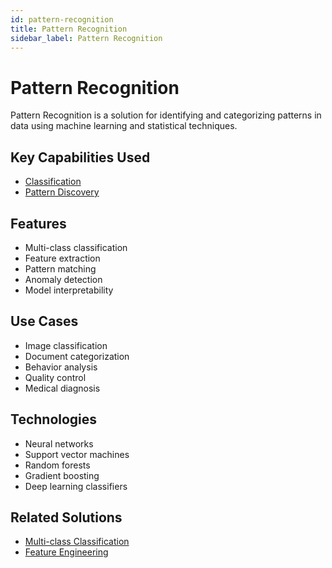 ```yaml
---
id: pattern-recognition
title: Pattern Recognition
sidebar_label: Pattern Recognition
---
```


# Pattern Recognition

Pattern Recognition is a solution for identifying and categorizing patterns in data using machine learning and statistical techniques.

## Key Capabilities Used

- [Classification](../capabilities/classification)
- [Pattern Discovery](../capabilities/pattern-discovery)

## Features

- Multi-class classification
- Feature extraction
- Pattern matching
- Anomaly detection
- Model interpretability

## Use Cases

- Image classification
- Document categorization
- Behavior analysis
- Quality control
- Medical diagnosis

## Technologies

- Neural networks
- Support vector machines
- Random forests
- Gradient boosting
- Deep learning classifiers

## Related Solutions

- [Multi-class Classification](./multi-class-classification)
- [Feature Engineering](./feature-engineering)
